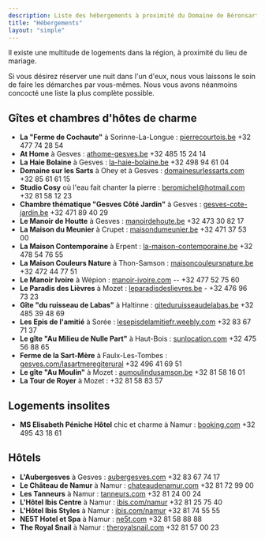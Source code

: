 ```yaml
---
description: Liste des hébergements à proximité du Domaine de Béronsart.
title: "Hébergements"
layout: "simple"
---
```


Il existe une multitude de logements dans la région, à proximité du lieu de mariage.

Si vous désirez réserver une nuit dans l'un d'eux, nous vous laissons le soin de faire les démarches par vous-mêmes. Nous vous avons néanmoins concocté une liste la plus complète possible.

## Gîtes et chambres d'hôtes de charme

-   **La "Ferme de Cochaute"** à Sorinne-La-Longue : [pierrecourtois.be](https://www.pierrecourtois.be/) +32 477 74 28 54
-   **At Home** à Gesves : [athome-gesves.be](https://www.athome-gesves.be/) +32 485 15 24 14
-   **La Haie Bolaine** à Gesves : [la-haie-bolaine.be](https://www.la-haie-bolaine.be/) +32 498 94 61 04
-   **Domaine sur les Sarts** à Ohey et à Gesves : [domainesurlessarts.com](https://www.domainesurlessarts.com/) +32 85 61 61 15
-   **Studio Cosy** où l'eau fait chanter la pierre : [beromichel@hotmail.com](mailto:beromichel@hotmail.com) +32 81 58 12 23
-   **Chambre thématique "Gesves Côté Jardin"** à Gesves : [gesves-cote-jardin.be](http://gesves-cote-jardin.be/) +32 471 89 40 29
-   **Le Manoir de Houtte** à Gesves : [manoirdehoute.be](https://manoirdehoute.be/) +32 473 30 82 17
-   **La Maison du Meunier** à Crupet : [maisondumeunier.be](http://maisondumeunier.be/fr/) +32 471 37 53 00
-   **La Maison Contemporaine** à Erpent : [la-maison-contemporaine.be](http://la-maison-contemporaine.be/) +32 478 54 76 55
-   **La Maison Couleurs Nature** à Thon-Samson : [maisoncouleursnature.be](https://www.maisoncouleursnature.be/) +32 472 44 77 51
-   **Le Manoir Ivoire** à Wépion : [manoir-ivoire.com](http://www.manoir-ivoire.com/pages/12_1.html) -- +32 477 52 75 60
-   **Le Paradis des Lièvres** à Mozet : [leparadisdeslievres.be](http://www.leparadisdeslievres.be/) - +32 476 96 73 23
-   **Gîte "du ruisseau de Labas"** à Haltinne : [giteduruisseaudelabas.be](https://giteduruisseaudelabas.be/) +32 485 39 48 69
-   **Les Epis de l'amitié** à Sorée : [lesepisdelamitiefr.weebly.com](https://lesepisdelamitiefr.weebly.com/) +32 83 67 71 37
-   **Le gîte "Au Milieu de Nulle Part"** à Haut-Bois : [sunlocation.com](https://www.sunlocation.com/location-vacances/455576) +32 475 56 88 65
-   **Ferme de la Sart-Mère** à Faulx-Les-Tombes : [gesves.com/lasartmeregiterural](http://www.gesves.com/lasartmeregiterural/) +32 496 41 69 51
-   **Le gîte "Au Moulin"** à Mozet : [aumoulindusamson.be](https://www.aumoulindusamson.be/) +32 81 58 16 01
-   **La Tour de Royer** à Mozet : +32 81 58 83 57

## Logements insolites

-   **MS Elisabeth Péniche Hôtel** chic et charme à Namur : [booking.com](https://www.booking.com/hotel/be/ms-elisabeth.fr.html?aid=318615;label=New_English_EN_BE_26745746785-SOGiSy5jNpRWL5zs4LKbmAS100753515265%3Apl%3Ata%3Ap1%3Ap2%3Aac%3Aap%3Aneg%3Afi3171352508%3Atidsa-301068673139%3Alp1001314%3Ali%3Adec%3Adm;sid=f206f2b4ae5d71762a91feab4ae90c8d;dest_id=-1965962;dest_type=city;dist=0;group_adults=2;group_children=0;hapos=1;hpos=1;no_rooms=1;req_adults=2;req_children=0;room1=A%2CA;sb_price_type=total;sr_order=popularity;srepoch=1642355321;srpvid=32be7d3b1e250040;type=total;ucfs=1&#hotelTmpl) +32 495 43 18 61

## Hôtels

-   **L'Aubergesves** à Gesves : [aubergesves.com](https://aubergesves.com/) +32 83 67 74 17
-   **Le Château de Namur** à Namur : [chateaudenamur.com](https://www.chateaudenamur.com/) +32 81 72 99 00
-   **Les Tanneurs** à Namur : [tanneurs.com](http://www.tanneurs.com/) +32 81 24 00 24
-   **L'Hôtel Ibis Centre** à Namur : [ibis.com/namur](https://all.accor.com/hotel/3151/index.fr.shtml?dateIn=&nights=&compositions=&stayplus=false#origin=ibis) +32 81 25 75 40
-   **L'Hôtel Ibis Styles** à Namur : [ibis.com/namur](https://all.accor.com/hotel/B6A4/index.fr.shtml?dateIn=&nights=&compositions=&stayplus=false#origin=ibis) +32 81 74 55 55
-   **NE5T Hotel et Spa** à Namur : [ne5t.com](http://ne5t.com/) +32 81 58 88 88
-   **The Royal Snail** à Namur : [theroyalsnail.com](http://theroyalsnail.com/) +32 81 57 00 23


